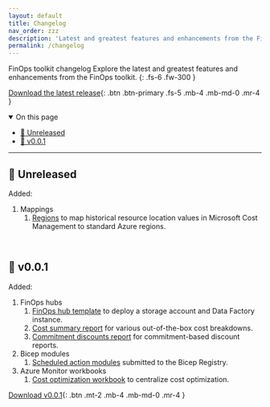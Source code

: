 ```yaml
---
layout: default
title: Changelog
nav_order: zzz
description: 'Latest and greatest features and enhancements from the FinOps toolkit.'
permalink: /changelog
---
```


<span class="fs-9 d-block mb-4">FinOps toolkit changelog</span>
Explore the latest and greatest features and enhancements from the FinOps toolkit.
{: .fs-6 .fw-300 }

[Download the latest release](https://github.com/microsoft/finops-toolkit/releases/latest){: .btn .btn-primary .fs-5 .mb-4 .mb-md-0 .mr-4 }

<details open markdown="1">
   <summary class="fs-2 text-uppercase">On this page</summary>

- [🔄️ Unreleased](#️-unreleased)
- [🚀 v0.0.1](#-v001)

</details>

---

## 🔄️ Unreleased

Added:

1. Mappings
   1. [Regions](./mappings/README.md#-regions) to map historical resource location values in Microsoft Cost Management to standard Azure regions.

<br>

## 🚀 v0.0.1

Added:

1. FinOps hubs
   1. [FinOps hub template](./finops-hub/README.md) to deploy a storage account and Data Factory instance.
   2. [Cost summary report](./finops-hub/reports/cost-summary.md) for various out-of-the-box cost breakdowns.
   3. [Commitment discounts report](./finops-hub/reports/commitment-discounts.md) for commitment-based discount reports.
2. Bicep modules
   1. [Scheduled action modules](./bicep-registry/README.md#scheduled-actions) submitted to the Bicep Registry.
3. Azure Monitor workbooks
   1. [Cost optimization workbook](./optimization-workbook/README.md) to centralize cost optimization.

[Download v0.0.1](https://github.com/microsoft/finops-toolkit/releases/tag/v0.0.1){: .btn .mt-2 .mb-4 .mb-md-0 .mr-4 }

<br>
